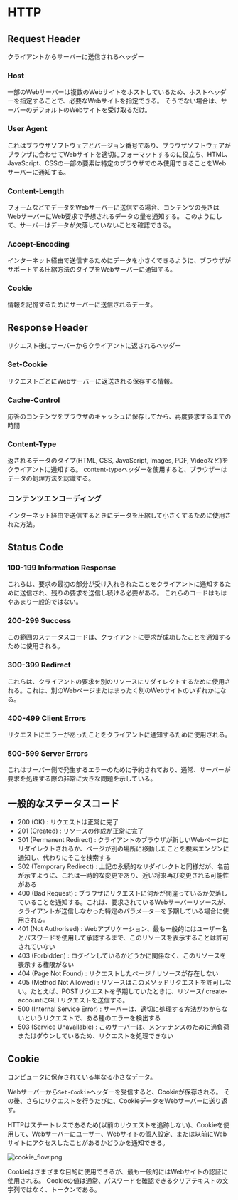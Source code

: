# HTTP

## Request Header

クライアントからサーバーに送信されるヘッダー

### Host

一部のWebサーバーは複数のWebサイトをホストしているため、ホストヘッダーを指定することで、必要なWebサイトを指定できる。
そうでない場合は、サーバーのデフォルトのWebサイトを受け取るだけ。

### User Agent

これはブラウザソフトウェアとバージョン番号であり、ブラウザソフトウェアがブラウザに合わせてWebサイトを適切にフォーマットするのに役立ち、HTML、JavaScript、CSSの一部の要素は特定のブラウザでのみ使用できることをWebサーバーに通知する。

### Content-Length

フォームなどでデータをWebサーバーに送信する場合、コンテンツの長さはWebサーバーにWeb要求で予想されるデータの量を通知する。
このようにして、サーバーはデータが欠落していないことを確認できる。

### Accept-Encoding

インターネット経由で送信するためにデータを小さくできるように、ブラウザがサポートする圧縮方法のタイプをWebサーバーに通知する。

### Cookie

情報を記憶するためにサーバーに送信されるデータ。

## Response Header

リクエスト後にサーバーからクライアントに返されるヘッダー

### Set-Cookie

リクエストごとにWebサーバーに返送される保存する情報。

### Cache-Control

応答のコンテンツをブラウザのキャッシュに保存してから、再度要求するまでの時間

### Content-Type

返されるデータのタイプ(HTML, CSS, JavaScript, Images, PDF, Videoなど)をクライアントに通知する。
content-typeヘッダーを使用すると、ブラウザーはデータの処理方法を認識する。

### コンテンツエンコーディング

インターネット経由で送信するときにデータを圧縮して小さくするために使用された方法。

## Status Code

### 100-199 Information Response

これらは、要求の最初の部分が受け入れられたことをクライアントに通知するために送信され、残りの要求を送信し続ける必要がある。
これらのコードはもはやあまり一般的ではない。

### 200-299 Success

この範囲のステータスコードは、クライアントに要求が成功したことを通知するために使用される。

### 300-399 Redirect

これらは、クライアントの要求を別のリソースにリダイレクトするために使用される。これは、別のWebページまたはまったく別のWebサイトのいずれかになる。

### 400-499 Client Errors

リクエストにエラーがあったことをクライアントに通知するために使用される。

### 500-599 Server Errors

これはサーバー側で発生するエラーのために予約されており、通常、サーバーが要求を処理する際の非常に大きな問題を示している。

## 一般的なステータスコード

- 200 (OK) : リクエストは正常に完了
- 201 (Created) : リソースの作成が正常に完了
- 301 (Permanent Redirect) : クライアントのブラウザが新しいWebページにリダイレクトされるか、ページが別の場所に移動したことを検索エンジンに通知し、代わりにそこを検索する
- 302 (Temporary Redirect) : 上記の永続的なリダイレクトと同様だが、名前が示すように、これは一時的な変更であり、近い将来再び変更される可能性がある
- 400 (Bad Request) : ブラウザにリクエストに何かが間違っているか欠落していることを通知する。これは、要求されているWebサーバーリソースが、クライアントが送信しなかった特定のパラメーターを予期している場合に使用される。
- 401 (Not Authorised) : Webアプリケーション、最も一般的にはユーザー名とパスワードを使用して承認するまで、このリソースを表示することは許可されていない
- 403 (Forbidden) : ログインしているかどうかに関係なく、このリソースを表示する権限がない
- 404 (Page Not Found) : リクエストしたページ / リソースが存在しない
- 405 (Method Not Allowed) : リソースはこのメソッドリクエストを許可しない。たとえば、POSTリクエストを予期していたときに、リソース/ create-accountにGETリクエストを送信する。
- 500 (Internal Service Error) : サーバーは、適切に処理する方法がわからないというリクエストで、ある種のエラーを検出する
- 503 (Service Unavailable) : このサーバーは、メンテナンスのために過負荷またはダウンしているため、リクエストを処理できない

## Cookie

コンピュータに保存されている単なる小さなデータ。

Webサーバーから`Set-Cookie`ヘッダーを受信すると、Cookieが保存される。
その後、さらにリクエストを行うたびに、CookieデータをWebサーバーに送り返す。

HTTPはステートレスであるため(以前のリクエストを追跡しない)、Cookieを使用して、Webサーバーにユーザー、Webサイトの個人設定、または以前にWebサイトにアクセスしたことがあるかどうかを通知できる。

![cookie_flow.png](https://static-labs.tryhackme.cloud/sites/howhttpworks/cookie_flow.png)

Cookieはさまざまな目的に使用できるが、最も一般的にはWebサイトの認証に使用される。
Cookieの値は通常、パスワードを確認できるクリアテキストの文字列ではなく、トークンである。

